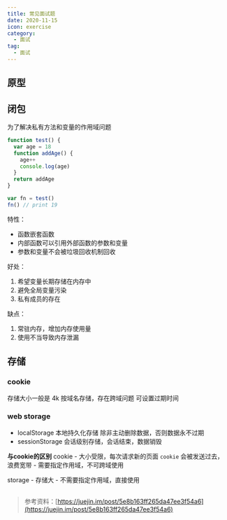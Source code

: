 ```yaml
---
title: 常见面试题
date: 2020-11-15
icon: exercise
category:
  - 面试
tag:
  - 面试
---
```


## 原型

## 闭包
为了解决私有方法和变量的作用域问题

```js
function test() {
  var age = 18
  function addAge() {
    age++
    console.log(age)
  }
  return addAge
}

var fn = test()
fn() // print 19
```

特性：
- 函数嵌套函数
- 内部函数可以引用外部函数的参数和变量
- 参数和变量不会被垃圾回收机制回收

好处：
1. 希望变量长期存储在内存中
2. 避免全局变量污染
3. 私有成员的存在

缺点：
1. 常驻内存，增加内存使用量
2. 使用不当导致内存泄漏



## 存储

### cookie
存储大小一般是 4k
按域名存储，存在跨域问题
可设置过期时间

### web storage
- localStorage 本地持久化存储 除非主动删除数据，否则数据永不过期
- sessionStorage 会话级别存储，会话结束，数据销毁

**与cookie的区别**
cookie
    - 大小受限，每次请求新的页面 `cookie` 会被发送过去，浪费宽带
    - 需要指定作用域，不可跨域使用

storage
    - 存储大
    - 不需要指定作用域，直接使用





##

>参考资料：[https://juejin.im/post/5e8b163ff265da47ee3f54a6](https://juejin.im/post/5e8b163ff265da47ee3f54a6)
